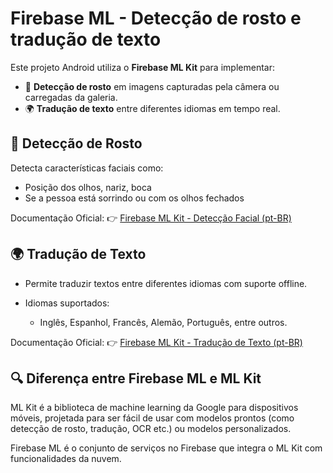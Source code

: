# Firebase ML - Detecção de rosto e tradução de texto

Este projeto Android utiliza o **Firebase ML Kit** para implementar:

- 📸 **Detecção de rosto** em imagens capturadas pela câmera ou carregadas da galeria.
- 🌍 **Tradução de texto** entre diferentes idiomas em tempo real.


## 📸 Detecção de Rosto
Detecta características faciais como:

- Posição dos olhos, nariz, boca
- Se a pessoa está sorrindo ou com os olhos fechados

Documentação Oficial:
👉 [Firebase ML Kit - Detecção Facial (pt-BR)](https://developers.google.com/ml-kit/vision/face-detection?hl=pt-br)

## 🌍 Tradução de Texto
- Permite traduzir textos entre diferentes idiomas com suporte offline.

- Idiomas suportados:
  - Inglês, Espanhol, Francês, Alemão, Português, entre outros.

Documentação Oficial:
👉 [Firebase ML Kit - Tradução de Texto (pt-BR)](https://developers.google.com/ml-kit/language/translation/android?hl=pt-br)

## 🔍 Diferença entre Firebase ML e ML Kit
ML Kit é a biblioteca de machine learning da Google para dispositivos móveis, projetada para ser fácil de usar com modelos prontos (como detecção de rosto, tradução, OCR etc.) ou modelos personalizados.

Firebase ML é o conjunto de serviços no Firebase que integra o ML Kit com funcionalidades da nuvem.



